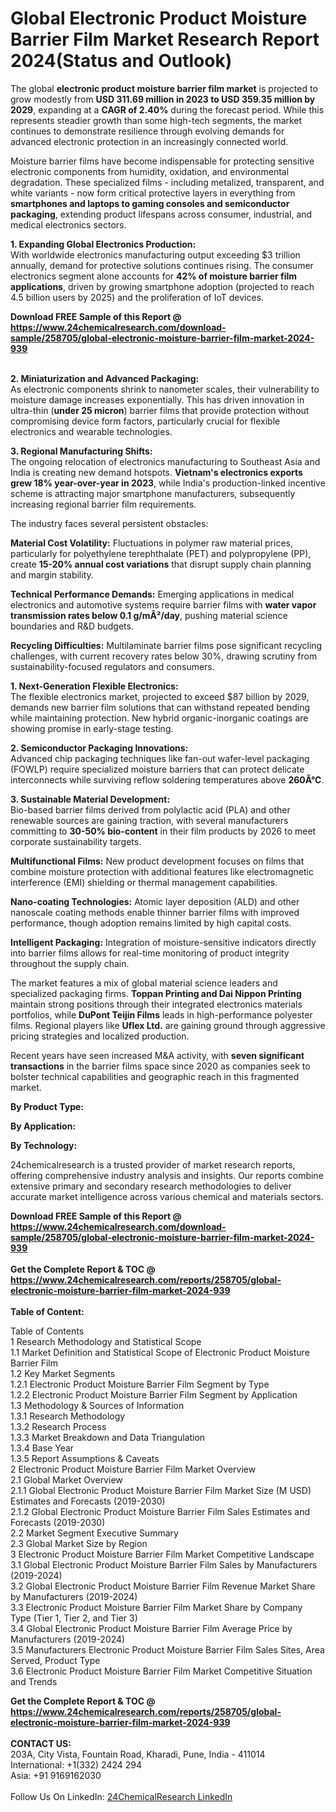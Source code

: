<h1>Global Electronic Product Moisture Barrier Film Market Research Report 2024(Status and Outlook)</h1><p>The global <strong>electronic product moisture barrier film market</strong> is projected to grow modestly from <strong>USD 311.69 million in 2023 to USD 359.35 million by 2029</strong>, expanding at a <strong>CAGR of 2.40%</strong> during the forecast period. While this represents steadier growth than some high-tech segments, the market continues to demonstrate resilience through evolving demands for advanced electronic protection in an increasingly connected world.</p><p>Moisture barrier films have become indispensable for protecting sensitive electronic components from humidity, oxidation, and environmental degradation. These specialized films - including metalized, transparent, and white variants - now form critical protective layers in everything from <strong>smartphones and laptops to gaming consoles and semiconductor packaging</strong>, extending product lifespans across consumer, industrial, and medical electronics sectors.</p><p><strong>1. Expanding Global Electronics Production:</strong><br>
With worldwide electronics manufacturing output exceeding $3 trillion annually, demand for protective solutions continues rising. The consumer electronics segment alone accounts for <strong>42% of moisture barrier film applications</strong>, driven by growing smartphone adoption (projected to reach 4.5 billion users by 2025) and the proliferation of IoT devices.</p><div><b>Download FREE Sample of this Report @ 
            <a href="https://www.24chemicalresearch.com/download-sample/258705/global-electronic-moisture-barrier-film-market-2024-939">
            https://www.24chemicalresearch.com/download-sample/258705/global-electronic-moisture-barrier-film-market-2024-939</a></b></div><br><p><strong>2. Miniaturization and Advanced Packaging:</strong><br>
As electronic components shrink to nanometer scales, their vulnerability to moisture damage increases exponentially. This has driven innovation in ultra-thin (<strong>under 25 micron</strong>) barrier films that provide protection without compromising device form factors, particularly crucial for flexible electronics and wearable technologies.</p><p><strong>3. Regional Manufacturing Shifts:</strong><br>
The ongoing relocation of electronics manufacturing to Southeast Asia and India is creating new demand hotspots. <strong>Vietnam's electronics exports grew 18% year-over-year in 2023</strong>, while India's production-linked incentive scheme is attracting major smartphone manufacturers, subsequently increasing regional barrier film requirements.</p><p>The industry faces several persistent obstacles:</p><p><strong>Material Cost Volatility:</strong> Fluctuations in polymer raw material prices, particularly for polyethylene terephthalate (PET) and polypropylene (PP), create <strong>15-20% annual cost variations</strong> that disrupt supply chain planning and margin stability.</p><p><strong>Technical Performance Demands:</strong> Emerging applications in medical electronics and automotive systems require barrier films with <strong>water vapor transmission rates below 0.1 g/mÂ²/day</strong>, pushing material science boundaries and R&amp;D budgets.</p><p><strong>Recycling Difficulties:</strong> Multilaminate barrier films pose significant recycling challenges, with current recovery rates below 30%, drawing scrutiny from sustainability-focused regulators and consumers.</p><p><strong>1. Next-Generation Flexible Electronics:</strong><br>
The flexible electronics market, projected to exceed $87 billion by 2029, demands new barrier film solutions that can withstand repeated bending while maintaining protection. New hybrid organic-inorganic coatings are showing promise in early-stage testing.</p><p><strong>2. Semiconductor Packaging Innovations:</strong><br>
Advanced chip packaging techniques like fan-out wafer-level packaging (FOWLP) require specialized moisture barriers that can protect delicate interconnects while surviving reflow soldering temperatures above <strong>260Â°C</strong>.</p><p><strong>3. Sustainable Material Development:</strong><br>
Bio-based barrier films derived from polylactic acid (PLA) and other renewable sources are gaining traction, with several manufacturers committing to <strong>30-50% bio-content</strong> in their film products by 2026 to meet corporate sustainability targets.</p><p><strong>Multifunctional Films:</strong> New product development focuses on films that combine moisture protection with additional features like electromagnetic interference (EMI) shielding or thermal management capabilities.</p><p><strong>Nano-coating Technologies:</strong> Atomic layer deposition (ALD) and other nanoscale coating methods enable thinner barrier films with improved performance, though adoption remains limited by high capital costs.</p><p><strong>Intelligent Packaging:</strong> Integration of moisture-sensitive indicators directly into barrier films allows for real-time monitoring of product integrity throughout the supply chain.</p><p>The market features a mix of global material science leaders and specialized packaging firms. <strong>Toppan Printing and Dai Nippon Printing</strong> maintain strong positions through their integrated electronics materials portfolios, while <strong>DuPont Teijin Films</strong> leads in high-performance polyester films. Regional players like <strong>Uflex Ltd.</strong> are gaining ground through aggressive pricing strategies and localized production.</p><p>Recent years have seen increased M&amp;A activity, with <strong>seven significant transactions</strong> in the barrier films space since 2020 as companies seek to bolster technical capabilities and geographic reach in this fragmented market.</p><p><strong>By Product Type:</strong></p><p><strong>By Application:</strong></p><p><strong>By Technology:</strong></p><p>24chemicalresearch is a trusted provider of market research reports, offering comprehensive industry analysis and insights. Our reports combine extensive primary and secondary research methodologies to deliver accurate market intelligence across various chemical and materials sectors.</p><div><b>Download FREE Sample of this Report @ 
            <a href="https://www.24chemicalresearch.com/download-sample/258705/global-electronic-moisture-barrier-film-market-2024-939">
            https://www.24chemicalresearch.com/download-sample/258705/global-electronic-moisture-barrier-film-market-2024-939</a></b></div><br><div><b>Get the Complete Report & TOC @ 
            <a href="https://www.24chemicalresearch.com/reports/258705/global-electronic-moisture-barrier-film-market-2024-939">
            https://www.24chemicalresearch.com/reports/258705/global-electronic-moisture-barrier-film-market-2024-939</a></b></div><br>
            <b>Table of Content:</b><p>Table of Contents<br />
1 Research Methodology and Statistical Scope<br />
1.1 Market Definition and Statistical Scope of Electronic Product Moisture Barrier Film<br />
1.2 Key Market Segments<br />
1.2.1 Electronic Product Moisture Barrier Film Segment by Type<br />
1.2.2 Electronic Product Moisture Barrier Film Segment by Application<br />
1.3 Methodology & Sources of Information<br />
1.3.1 Research Methodology<br />
1.3.2 Research Process<br />
1.3.3 Market Breakdown and Data Triangulation<br />
1.3.4 Base Year<br />
1.3.5 Report Assumptions & Caveats<br />
2 Electronic Product Moisture Barrier Film Market Overview<br />
2.1 Global Market Overview<br />
2.1.1 Global Electronic Product Moisture Barrier Film Market Size (M USD) Estimates and Forecasts (2019-2030)<br />
2.1.2 Global Electronic Product Moisture Barrier Film Sales Estimates and Forecasts (2019-2030)<br />
2.2 Market Segment Executive Summary<br />
2.3 Global Market Size by Region<br />
3 Electronic Product Moisture Barrier Film Market Competitive Landscape<br />
3.1 Global Electronic Product Moisture Barrier Film Sales by Manufacturers (2019-2024)<br />
3.2 Global Electronic Product Moisture Barrier Film Revenue Market Share by Manufacturers (2019-2024)<br />
3.3 Electronic Product Moisture Barrier Film Market Share by Company Type (Tier 1, Tier 2, and Tier 3)<br />
3.4 Global Electronic Product Moisture Barrier Film Average Price by Manufacturers (2019-2024)<br />
3.5 Manufacturers Electronic Product Moisture Barrier Film Sales Sites, Area Served, Product Type<br />
3.6 Electronic Product Moisture Barrier Film Market Competitive Situation and Trends<br />
</p><div><b>Get the Complete Report & TOC @ 
            <a href="https://www.24chemicalresearch.com/reports/258705/global-electronic-moisture-barrier-film-market-2024-939">
            https://www.24chemicalresearch.com/reports/258705/global-electronic-moisture-barrier-film-market-2024-939</a></b></div><br><b>CONTACT US:</b><br>
            203A, City Vista, Fountain Road, Kharadi, Pune, India - 411014<br>
            International: +1(332) 2424 294<br>
            Asia: +91 9169162030 <br><br>
            Follow Us On LinkedIn: <a href="https://www.linkedin.com/company/24chemicalresearch/">24ChemicalResearch LinkedIn</a>